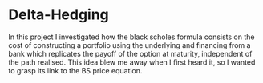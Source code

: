 # Delta-Hedging
In this project I investigated how the black scholes formula consists on the cost of constructing a portfolio using the underlying and financing from a bank which replicates the payoff of the option at maturity, independent of the path realised. This idea blew me away when I first heard it, so I wanted to grasp its link to the BS price equation.
